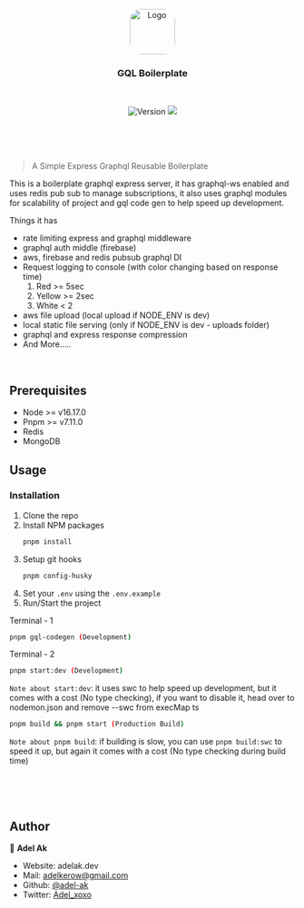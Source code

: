 <!-- PROJECT LOGO -->
<br />
<div align="center">
  <a href="https://github.com/Revive-Group/revive-landing">
    <img src="https://encrypted-tbn0.gstatic.com/images?q=tbn:ANd9GcRy-7awxgGlstS8MMOo_9dsrpZCWOhzwqzwawhmZ4KoKQ&s" alt="Logo" width="80" height="80" style="border-radius: 20px">
  </a>

  <h3 align="center">GQL Boilerplate</h3>
  <br />
  <p>
  <img alt="Version" src="https://img.shields.io/badge/version-1.0.0-blue.svg?cacheSeconds=2592000" />
  <img src="https://img.shields.io/badge/node-16.17.0-blue.svg" />
</p>
</div>

<br />
<br />
<br />

> A Simple Express Graphql Reusable Boilerplate

This is a boilerplate graphql express server, it has graphql-ws enabled and uses redis pub sub to manage subscriptions, it also uses graphql modules for scalability of project and gql code gen to help speed up development.

Things it has

- rate limiting express and graphql middleware
- graphql auth middle (firebase)
- aws, firebase and redis pubsub graphql DI
- Request logging to console (with color changing based on response time)
  1. Red >= 5sec
  2. Yellow >= 2sec
  3. White < 2
- aws file upload (local upload if NODE_ENV is dev)
- local static file serving (only if NODE_ENV is dev - uploads folder)
- graphql and express response compression
- And More.....

<br />

## Prerequisites

- Node >= v16.17.0
- Pnpm >= v7.11.0
- Redis
- MongoDB

## Usage

### Installation

1. Clone the repo
2. Install NPM packages
   ```sh
   pnpm install
   ```
3. Setup git hooks
   ```sh
   pnpm config-husky
   ```
4. Set your `.env` using the `.env.example`
5. Run/Start the project

Terminal - 1

```sh
pnpm gql-codegen (Development)
```

Terminal - 2

```sh
pnpm start:dev (Development)
```

`Note about start:dev`: it uses swc to help speed up development, but it comes with a cost (No type checking), if you want to disable it, head over to nodemon.json and remove --swc from execMap ts

```sh
pnpm build && pnpm start (Production Build)
```

`Note about pnpm build`: if building is slow, you can use `pnpm build:swc` to speed it up, but again it comes with a cost (No type checking during build time)

<br/>
<br/>
<br/>

## Author

👤 **Adel Ak**

- Website: adelak.dev
- Mail: [adelkerow@gmail.com](mailto:adelkerow@gmail.com)
- Github: [@adel-ak](https://github.com/adel-ak)
- Twitter: [Adel_xoxo](https://twitter.com/adel_xoxo)
